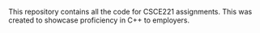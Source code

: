 This repository contains all the code for CSCE221 assignments. This was created to showcase proficiency in C++ to employers.
